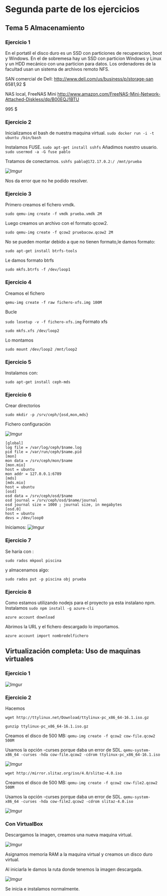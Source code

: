 # Segunda parte de los ejercicios
## Tema 5 Almacenamiento
### Ejercicio 1
En el portatil el disco duro es un SSD con particiones de recuperacion, boot y Windows.
En el de sobremesa hay un SSD con particion Windows y Linux y un HDD mecánico con una particion para datos.
Los ordenadores de la facultad usan un sistema de archivos remoto NFS.

SAN comercial de Dell:
http://www.dell.com/us/business/p/storage-san
6581,92 $

NAS local, FreeNAS Mini
http://www.amazon.com/FreeNAS-Mini-Network-Attached-Diskless/dp/B00EQJ1BTU

995 $

### Ejercicio 2

Inicializamos el bash de nuestra maquina virtual.
` sudo docker run -i -t ubuntu /bin/bash `

Instalamos FUSE.
`sudo apt-get install sshfs`
Añadimos nuestro usuario.
`sudo usermod -a -G fuse pablo`

Tratamos de conectarnos.
`sshfs pablo@172.17.0.2:/ /mnt/prueba`

![Imgur](http://i.imgur.com/RWK8KJI.png)

Nos da error que no he podido resolver.

### Ejercicio 3

Primero creamos el fichero vmdk.

`sudo qemu-img create -f vmdk prueba.vmdk 2M`

Luego creamos un archivo con el formato qcow2.

`sudo qemu-img create -f qcow2 pruebacow.qcow2 2M`

No se pueden montar debido a que no tienen formato,le damos formato:

`sudo apt-get install btrfs-tools`

Le damos formato btrfs

`sudo mkfs.btrfs -f /dev/loop1`

### Ejercicio 4

Creamos el fichero

`qemu-img create -f raw fichero-xfs.img 100M`

Bucle

`sudo losetup -v -f fichero-xfs.img`
Formato xfs

`sudo mkfs.xfs /dev/loop2`

Lo montamos

`sudo mount /dev/loop2 /mnt/loop2`

### Ejercicio 5

Instalamos con:

`sudo apt-get install ceph-mds`

### Ejercicio 6

Crear directorios

`sudo mkdir -p /srv/ceph/{osd,mon,mds}`

Fichero configuración

![Imgur](http://i.imgur.com/1yh8Cqy.png)

```
[global]
log file = /var/log/ceph/$name.log
pid file = /var/run/ceph/$name.pid
[mon]
mon data = /srv/ceph/mon/$name
[mon.mio]
host = ubuntu
mon addr = 127.0.0.1:6789
[mds]
[mds.mio]
host = ubuntu
[osd]
osd data = /srv/ceph/osd/$name
osd journal = /srv/ceph/osd/$name/journal
osd journal size = 1000 ; journal size, in megabytes
[osd.0]
host = ubuntu
devs = /dev/loop0

```

Iniciamos:
![Imgur](http://i.imgur.com/htV8fdr.png)

### Ejercicio 7

Se haría con :

` sudo rados mkpool piscina `

y almacenamos algo:

` sudo rados put -p piscina obj prueba `

### Ejercicio 8

Como estamos utilizando nodejs para el proyecto ya esta instalano npm. Instalamos
`sudo npm install -g azure-cli `

`azure account download`

Abrimos la URL y el fichero descargado lo importamos.

`azure account import nombredelfichero`

## Virtualización completa: Uso de maquinas virtuales

### Ejercicio 1
![Imgur](http://i.imgur.com/PvozGRv.png)

### Ejercicio 2

Hacemos 

` wget http://ttylinux.net/Download/ttylinux-pc_x86_64-16.1.iso.gz `

`gunzip ttylinux-pc_x86_64-16.1.iso.gz`

Creamos el disco de 500 MB:
`qemu-img create -f qcow2 cow-file.qcow2 500M`

Usamos la opción -curses porque daba un error de SDL.
`qemu-system-x86_64 -curses -hda cow-file.qcow2 -cdrom ttylinux-pc_x86_64-16.1.iso `

![Imgur](http://i.imgur.com/pi909y5.png)

` wget http://mirror.slitaz.org/iso/4.0/slitaz-4.0.iso `

Creamos el disco de 500 MB:
`qemu-img create -f qcow2 cow-file2.qcow2 500M`

Usamos la opción -curses porque daba un error de SDL.
`qemu-system-x86_64 -curses -hda cow-file2.qcow2 -cdrom slitaz-4.0.iso `

![Imgur](http://i.imgur.com/o5w2Epg.png)

### Con VirtualBox

Descargamos la imagen, creamos una nueva maquina virtual.

![Imgur](http://i.imgur.com/ZExZzth.png)

Asignamos memoria RAM a la maquina virtual y creamos un disco duro virtual.

Al iniciarla le damos la ruta donde tenemos la imagen descargada.

![Imgur](http://i.imgur.com/WatqSwp.png)

Se inicia e instalamos normalmente.


